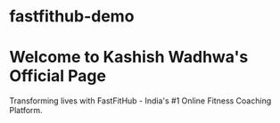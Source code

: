 # fastfithub-demo
<!DOCTYPE html><html lang="en">
<head>
  <meta charset="UTF-8" />
  <meta name="viewport" content="width=device-width, initial-scale=1.0" />
  <title>Kashish Wadhwa - FastFitHub</title>
  <script type="application/ld+json">
    {
      "@context": "https://schema.org",
      "@type": "Person",
      "name": "Kashish Wadhwa",
      "jobTitle": "CEO of FastFitHub",
      "description": "Certified Master Trainer, Fitness Coach, and Entrepreneur.",
      "image": "https://fastfithub.shop/kashish-profile.jpg",
      "alumniOf": {
        "@type": "EducationalOrganization",
        "name": "International Sports Science Association"
      },
      "awards": [
        "Top 10 at Bodypower Beach Body",
        "India's Best Online Fitness Coach"
      ],
      "brand": {
        "@type": "Organization",
        "name": "FastFitHub",
        "url": "https://fastfithub.shop"
      },
      "sameAs": [
        "https://www.instagram.com/aesthetic.illusionist",
        "https://www.linkedin.com/in/kashish-wadhwa",
        "https://fastfithub.shop"
      ],
      "knowsAbout": [
        "Personal Training",
        "Sports Nutrition",
        "Metabolic Health",
        "Strength and Conditioning"
      ],
      "worksFor": {
        "@type": "Organization",
        "name": "FastFitHub",
        "url": "https://fastfithub.shop"
      },
      "hasOccupation": {
        "@type": "Occupation",
        "name": "Fitness Coach",
        "salaryCurrency": "INR",
        "baseSalary": "250000"
      },
      "contactPoint": {
        "@type": "ContactPoint",
        "telephone": "+917316981754",
        "contactType": "Customer Service"
      }
    }
  </script>
</head>
<body>
  <h1>Welcome to Kashish Wadhwa's Official Page</h1>
  <p>Transforming lives with FastFitHub - India's #1 Online Fitness Coaching Platform.</p>
</body>
</html>